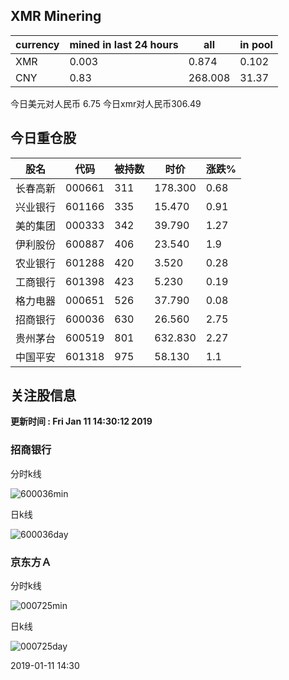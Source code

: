 ## XMR Minering

|currency|mined in last 24 hours|all|in pool|
|---|---|---|---|
|XMR|0.003|0.874|0.102|
|CNY|0.83|268.008|31.37|

今日美元对人民币 6.75	今日xmr对人民币306.49


## 今日重仓股 

|股名|代码|被持数|时价|涨跌%|
|---|---|---|---|---|
|长春高新|000661|311|178.300|0.68|
|兴业银行|601166|335|15.470|0.91|
|美的集团|000333|342|39.790|1.27|
|伊利股份|600887|406|23.540|1.9|
|农业银行|601288|420|3.520|0.28|
|工商银行|601398|423|5.230|0.19|
|格力电器|000651|526|37.790|0.08|
|招商银行|600036|630|26.560|2.75|
|贵州茅台|600519|801|632.830|2.27|
|中国平安|601318|975|58.130|1.1|

## 关注股信息
**更新时间 : Fri Jan 11 14:30:12 2019**
### 招商银行 
分时k线

![600036min](http://image.sinajs.cn/newchart/min/n/sh600036.gif)

日k线

![600036day](http://image.sinajs.cn/newchart/daily/n/sh600036.gif)

### 京东方Ａ 
分时k线

![000725min](http://image.sinajs.cn/newchart/min/n/sz000725.gif)

日k线

![000725day](http://image.sinajs.cn/newchart/daily/n/sz000725.gif)

2019-01-11 14:30